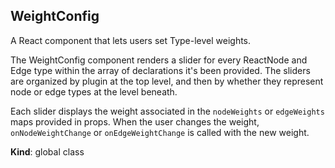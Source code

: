 <a name="WeightConfig"></a>

## WeightConfig

A React component that lets users set Type-level weights.

The WeightConfig component renders a slider for every ReactNode and Edge type
within the array of declarations it's been provided. The sliders are
organized by plugin at the top level, and then by whether they represent
node or edge types at the level beneath.

Each slider displays the weight associated in the `nodeWeights` or
`edgeWeights` maps provided in props. When the user changes the weight,
`onNodeWeightChange` or `onEdgeWeightChange` is called with the new weight.

**Kind**: global class

